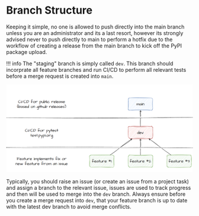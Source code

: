 # Branch Structure

Keeping it simple, no one is allowed to push directly into the main branch unless you are an administrator and its a last resort, however its strongly advised never to push directly to main to perform a hotfix due to the workflow of creating a release from the main branch to kick off the PyPI package upload.

!!! info
    The "staging" branch is simply called `dev`. This branch should incorprate all feature branches and run CI/CD to perform all relevant tests before a merge request is created into `main`.

![Branch Structure](../img/branch_structure.png)

Typically, you should raise an issue (or create an issue from a project task) and assign a branch to the relevant issue, issues are used to track progress and then will be used to merge into the `dev` branch. Always ensure before you create a merge request into `dev`, that your feature branch is up to date with the latest dev branch to avoid merge conflicts.
